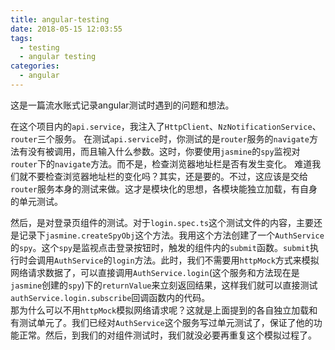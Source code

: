 ```yaml
---
title: angular-testing
date: 2018-05-15 12:03:55
tags:
  - testing
  - angular testing
categories:
  - angular
---
```


这是一篇流水账式记录angular测试时遇到的问题和想法。

在这个项目内的`api.service`，我注入了`HttpClient`、`NzNotificationService`、`router`三个服务。
在测试`api.service`时，你测试的是`router`服务的`navigate`方法有没有被调用，而且输入什么参数。这时，你要使用`jasmine`的`spy`监视对`router`下的`navigate`方法。而不是，检查浏览器地址栏是否有发生变化。
难道我们就不要检查浏览器地址栏的变化吗？其实，还是要的。不过，这应该是交给`router`服务本身的测试来做。这才是模块化的思想，各模块能独立加载，有自身的单元测试。  

然后，是对登录页组件的测试。对于`login.spec.ts`这个测试文件的内容，主要还是记录下`jasmine.createSpyObj`这个方法。我用这个方法创建了一个`AuthService`的`spy`。这个`spy`是监视点击登录按钮时，触发的组件内的`submit`函数。`submit`执行时会调用`AuthService`的`login`方法。此时，我们不需要用`httpMock`方式来模拟网络请求数据了，可以直接调用`AuthService.login`(这个服务和方法现在是`jasmine`创建的`spy`)下的`returnValue`来立刻返回结果，这样我们就可以直接测试`authService.login.subscribe`回调函数内的代码。  
那为什么可以不用`httpMock`模拟网络请求呢？这就是上面提到的各自独立加载和有测试单元了。我们已经对`AuthService`这个服务写过单元测试了，保证了他的功能正常。然后，到我们的对组件测试时，我们就没必要再重复这个模拟过程了。


